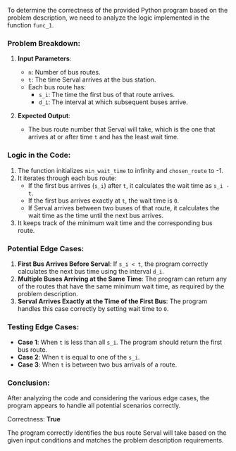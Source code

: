 To determine the correctness of the provided Python program based on the problem description, we need to analyze the logic implemented in the function `func_1`.

### Problem Breakdown:
1. **Input Parameters**:
   - `n`: Number of bus routes.
   - `t`: The time Serval arrives at the bus station.
   - Each bus route has:
     - `s_i`: The time the first bus of that route arrives.
     - `d_i`: The interval at which subsequent buses arrive.

2. **Expected Output**:
   - The bus route number that Serval will take, which is the one that arrives at or after time `t` and has the least wait time.

### Logic in the Code:
1. The function initializes `min_wait_time` to infinity and `chosen_route` to -1.
2. It iterates through each bus route:
   - If the first bus arrives (`s_i`) after `t`, it calculates the wait time as `s_i - t`.
   - If the first bus arrives exactly at `t`, the wait time is `0`.
   - If Serval arrives between two buses of that route, it calculates the wait time as the time until the next bus arrives.
3. It keeps track of the minimum wait time and the corresponding bus route.

### Potential Edge Cases:
1. **First Bus Arrives Before Serval**: If `s_i < t`, the program correctly calculates the next bus time using the interval `d_i`.
2. **Multiple Buses Arriving at the Same Time**: The program can return any of the routes that have the same minimum wait time, as required by the problem description.
3. **Serval Arrives Exactly at the Time of the First Bus**: The program handles this case correctly by setting wait time to `0`.

### Testing Edge Cases:
- **Case 1**: When `t` is less than all `s_i`. The program should return the first bus route.
- **Case 2**: When `t` is equal to one of the `s_i`.
- **Case 3**: When `t` is between two bus arrivals of a route.

### Conclusion:
After analyzing the code and considering the various edge cases, the program appears to handle all potential scenarios correctly. 

Correctness: **True**

The program correctly identifies the bus route Serval will take based on the given input conditions and matches the problem description requirements.